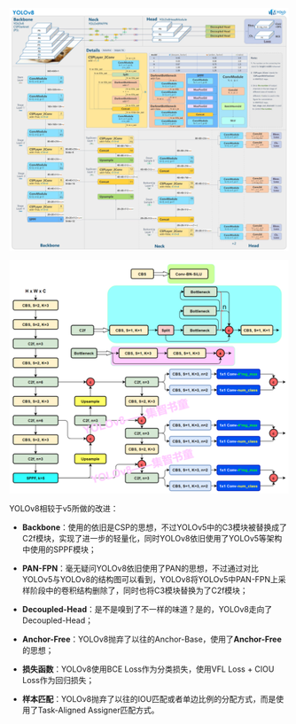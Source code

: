 ![](./.assets/222869864-1955f054-aa6d-4a80-aed3-92f30af28849.jpg)

![acd05a0cd6854902b3b2fdc10a2f1c7b](./.assets/acd05a0cd6854902b3b2fdc10a2f1c7b.png)



YOLOv8相较于v5所做的改进：

- **Backbone**：使用的依旧是CSP的思想，不过YOLOv5中的C3模块被替换成了C2f模块，实现了进一步的轻量化，同时YOLOv8依旧使用了YOLOv5等架构中使用的SPPF模块；

- **PAN-FPN**：毫无疑问YOLOv8依旧使用了PAN的思想，不过通过对比YOLOv5与YOLOv8的结构图可以看到，YOLOv8将YOLOv5中PAN-FPN上采样阶段中的卷积结构删除了，同时也将C3模块替换为了C2f模块；

- **Decoupled-Head**：是不是嗅到了不一样的味道？是的，YOLOv8走向了Decoupled-Head；

- **Anchor-Free**：YOLOv8抛弃了以往的Anchor-Base，使用了**Anchor-Free**的思想；

- **损失函数**：YOLOv8使用BCE Loss作为分类损失，使用VFL Loss + CIOU Loss作为回归损失；

- **样本匹配**：YOLOv8抛弃了以往的IOU匹配或者单边比例的分配方式，而是使用了Task-Aligned Assigner匹配方式。





